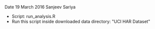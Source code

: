 Date 19 March 2016
Sanjeev Sariya

* Script: run_analysis.R
* Run this script inside downloaded data directory: "UCI HAR Dataset"
